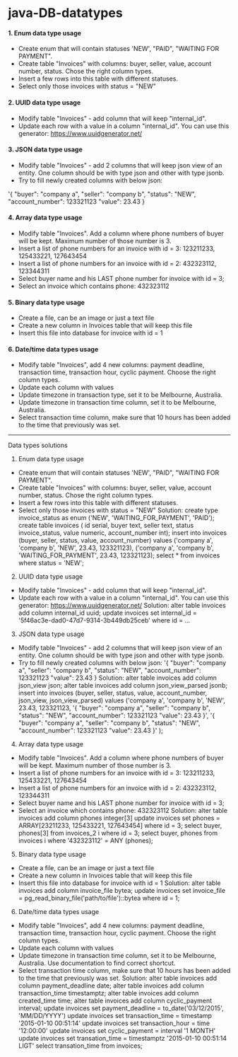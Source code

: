 # java-DB-datatypes

#### 1. Enum data type usage

- Create enum that will contain statuses 'NEW', "PAID", "WAITING FOR PAYMENT".
- Create table "Invoices" with columns: buyer, seller, value, account number, status. Chose the right column types.
- Insert a few rows into this table with different statuses.
- Select only those invoices with status = "NEW"

#### 2. UUID data type usage

- Modify table "Invoices" - add column that will keep "internal_id". 
- Update each row with a value in a column "internal_id". You can use this generator: https://www.uuidgenerator.net/

#### 3. JSON data type usage

- Modify table "Invoices" - add 2 columns that will keep json view of an entity. One column should be with type json and other with type jsonb.
- Try to fill newly created columns with below json:

'{
  "buyer": "company a",
  "seller": "company b",
  "status": "NEW",
  "account_number": 123321123
  "value": 23.43
}



#### 4. Array data type usage

- Modify table "Invoices". Add a column where phone numbers of buyer will be kept. Maximum number of those number is 3.
- Insert a list of phone numbers for an invoice with id = 3: 123211233, 125433221, 127643454
- Insert a list of phone numbers for an invoice with id = 2: 432323112, 123344311
- Select buyer name and his LAST phone number for invoice with id = 3;
- Select an invoice which contains phone: 432323112 

#### 5. Binary data type usage

- Create a file, can be an image or just a text file
- Create a new column in Invoices table that will keep this file
- Insert this file into database for invoice with id = 1


#### 6. Date/time data types usage

- Modify table "Invoices", add 4 new columns: payment deadline, transaction time, transaction hour, cyclic payment. Choose the right column types. 
- Update each column with values
- Update timezone in transaction type, set it to be Melbourne, Australia. 
- Update timezone in transaction time column, set it to be Melbourne, Australia. 
- Select transaction time column, make sure that 10 hours has been added to the time that previously was set.












-----------------------------------------


Data types solutions
1. Enum data type usage
- Create enum that will contain statuses 'NEW', "PAID", "WAITING FOR PAYMENT".
- Create table "Invoices" with columns: buyer, seller, value, account number, status. Chose the right column types.
- Insert a few rows into this table with different statuses.
- Select only those invoices with status = "NEW"
Solution:
create type invoice_status as enum ('NEW', 'WAITING_FOR_PAYMENT', 'PAID');
create table invoices (
   id serial,
   buyer text,
   seller text,
   status invoice_status,
   value numeric,
   account_number int);
insert into invoices (buyer, seller, status, value, account_number)
values ('company a', 'company b', 'NEW', 23.43, 123321123), ('company a', 'company b', 'WAITING_FOR_PAYMENT', 23.43, 123321123);
select * from invoices where status = 'NEW';
2. UUID data type usage
- Modify table "Invoices" - add column that will keep "internal_id". 
- Update each row with a value in a column "internal_id". You can use this generator: https://www.uuidgenerator.net/
Solution:
alter table invoices add column internal_id uuid;
update invoices set internal_id = '5f46ac3e-dad0-47d7-9314-3b449db25ceb' where id = ...
3. JSON data type usage
- Modify table "Invoices" - add 2 columns that will keep json view of an entity. One column should be with type json and other with type jsonb.
- Try to fill newly created columns with below json:
'{
  "buyer": "company a",
  "seller": "company b",
  "status": "NEW",
  "account_number": 123321123
  "value": 23.43
}
Solution:
alter table invoices add column json_view json;
alter table invoices add column json_view_parsed jsonb;
insert into invoices  (buyer, seller, status, value, account_number, json_view, json_view_parsed) 
values ('company a', 'company b', 'NEW', 23.43, 123321123,
'{
  "buyer": "company a",
  "seller": "company b",
  "status": "NEW",
  "account_number": 123321123
  "value": 23.43
}',
'{
  "buyer": "company a",
  "seller": "company b",
  "status": "NEW",
  "account_number": 123321123
  "value": 23.43
}'
);
4. Array data type usage
- Modify table "Invoices". Add a column where phone numbers of buyer will be kept. Maximum number of those number is 3.
- Insert a list of phone numbers for an invoice with id = 3: 123211233, 125433221, 127643454
- Insert a list of phone numbers for an invoice with id = 2: 432323112, 123344311
- Select buyer name and his LAST phone number for invoice with id = 3;
- Select an invoice which contains phone: 432323112 
Solution:
alter table invoices add column phones integer[3]
update invoices 
set phones = ARRAY[23211233, 125433221, 127643454]
where id = 3;
select buyer, phones[3] from invoices_2 i where id = 3; 
select buyer, phones
from invoices i 
where '432323112' = ANY (phones);
5. Binary data type usage
- Create a file, can be an image or just a text file
- Create a new column in Invoices table that will keep this file
- Insert this file into database for invoice with id = 1
Solution:
alter table invoices add column invoice_file bytea;
update invoices
set invoice_file = pg_read_binary_file('path/to/file')::bytea
where id = 1;
6. Date/time data types usage
- Modify table "Invoices", add 4 new columns: payment deadline, transaction time, transaction hour, cyclic payment. Choose the right column types. 
- Update each column with values
- Update timezone in transaction time column, set it to be Melbourne, Australia. Use documentation to find correct shortcut. 
- Select transaction time column, make sure that 10 hours has been added to the time that previously was set.
Solution:
alter table invoices add column payment_deadline date;
alter table invoices add column transaction_time timestamptz;
alter table invoices add column created_time time;
alter table invoices add column cyclic_payment interval;
update invoices
set payment_deadline = to_date('03/12/2015', 'MM/DD/YYYY') 
update invoices
set transaction_time = timestamp '2015-01-10 00:51:14'
update invoices
set transaction_hour = time '12:00:00'
update invoices
set cyclic_payment = interval '1 MONTH'
update invoices set transation_time = timestamptz '2015-01-10 00:51:14 LIGT'
select transation_time from invoices;
